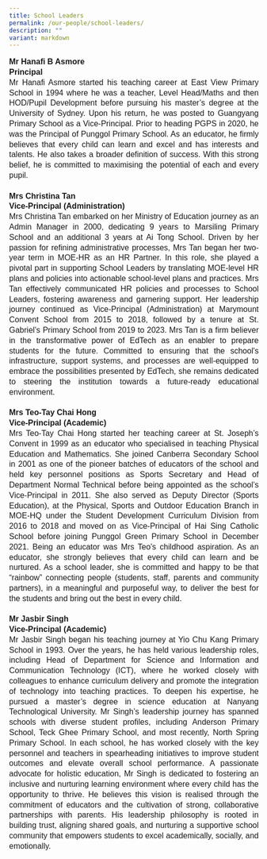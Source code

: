 ```yaml
---
title: School Leaders
permalink: /our-people/school-leaders/
description: ""
variant: markdown
---
```

<p style="line-height:1.3; font-size:16px; font-family:Arial; text-align:justify;"><b>Mr Hanafi B Asmore</b><br>
	<b>Principal</b><br>
Mr Hanafi Asmore started his teaching career at East View Primary School in 1994 where he was a teacher, Level Head/Maths and then HOD/Pupil Development before pursuing his master’s degree at the University of Sydney. Upon his return, he was posted to Guangyang Primary School as a Vice-Principal. Prior to heading PGPS in 2020, he was the Principal of Punggol Primary School. As an educator, he firmly believes that every child can learn and excel and has interests and talents. He also takes a broader definition of success. With this strong belief, he is committed to maximising the potential of each and every pupil.<br><br>
	<b>Mrs Christina Tan</b><br>
	<b>Vice-Principal (Administration)</b><br>
Mrs Christina Tan embarked on her Ministry of Education journey as an Admin Manager in 2000, dedicating 9 years to Marsiling Primary School and an additional 3 years at Ai Tong School. Driven by her passion for refining administrative processes, Mrs Tan began her two-year term in MOE-HR as an HR Partner. In this role, she played a pivotal part in supporting School Leaders by translating MOE-level HR plans and policies into actionable school-level plans and practices. Mrs Tan effectively communicated HR policies and processes to School Leaders, fostering awareness and garnering support. Her leadership journey continued as Vice-Principal (Administration) at Marymount Convent School from 2015 to 2018, followed by a tenure at St. Gabriel’s Primary School from 2019 to 2023. Mrs Tan is a firm believer in the transformative power of EdTech as an enabler to prepare students for the future. Committed to ensuring that the school's infrastructure, support systems, and processes are well-equipped to embrace the possibilities presented by EdTech, she remains dedicated to steering the institution towards a future-ready educational environment.<br><br>
			<b>Mrs Teo-Tay Chai Hong</b><br>
	<b>Vice-Principal (Academic)</b><br>
	Mrs Teo-Tay Chai Hong started her teaching career at St. Joseph’s Convent in 1999 as an educator who specialised in teaching Physical Education and Mathematics. She joined Canberra Secondary School in 2001 as one of the pioneer batches of educators of the school and held key personnel positions as Sports Secretary and Head of Department Normal Technical before being appointed as the school’s Vice-Principal in 2011. She also served as Deputy Director (Sports Education), at the Physical, Sports and Outdoor Education Branch in MOE-HQ under the Student Development Curriculum Division from 2016 to 2018 and moved on as Vice-Principal of Hai Sing Catholic School before joining Punggol Green Primary School in December 2021. Being an educator was Mrs Teo’s childhood aspiration. As an educator, she strongly believes that every child can learn and be nurtured. As a school leader, she is committed and happy to be that “rainbow” connecting people (students, staff, parents and community partners), in a meaningful and purposeful way, to deliver the best for the students and bring out the best in every child.<br><br>
		<b>Mr Jasbir Singh</b><br>
	<b>Vice-Principal (Academic)</b><br>
	Mr Jasbir Singh began his teaching journey at Yio Chu Kang Primary School in 1993. Over the years, he has held various leadership roles, including Head of Department for Science and Information and Communication Technology (ICT), where he worked closely with colleagues to enhance curriculum delivery and promote the integration of technology into teaching practices. To deepen his expertise, he pursued a master’s degree in science education at Nanyang Technological University. Mr Singh’s leadership journey has spanned schools with diverse student profiles, including Anderson Primary School, Teck Ghee Primary School, and most recently, North Spring Primary School. In each school, he has worked closely with the key personnel and teachers in spearheading initiatives to improve student outcomes and elevate overall school performance.  A passionate advocate for holistic education, Mr Singh is dedicated to fostering an inclusive and nurturing learning environment where every child has the opportunity to thrive. He believes this vision is realised through the commitment of educators and the cultivation of strong, collaborative partnerships with parents. His leadership philosophy is rooted in building trust, aligning shared goals, and nurturing a supportive school community that empowers students to excel academically, socially, and emotionally.</p>